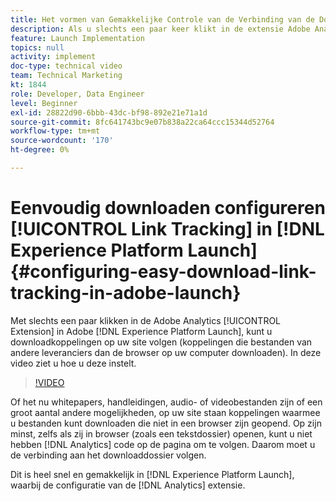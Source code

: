 ```yaml
---
title: Het vormen van Gemakkelijke Controle van de Verbinding van de Download in Experience Platform Launch
description: Als u slechts een paar keer klikt in de extensie Adobe Analytics in Experience Platform Launch, kunt u de downloadkoppelingen op uw site volgen (koppelingen waarmee niet-browserbestanden op uw computer worden gedownload). In deze video ziet u hoe u deze instelt.
feature: Launch Implementation
topics: null
activity: implement
doc-type: technical video
team: Technical Marketing
kt: 1844
role: Developer, Data Engineer
level: Beginner
exl-id: 28822d90-6bbb-43dc-bf98-892e21e71a1d
source-git-commit: 8fc641743bc9e07b838a22ca64ccc15344d52764
workflow-type: tm+mt
source-wordcount: '170'
ht-degree: 0%

---
```


# Eenvoudig downloaden configureren [!UICONTROL Link Tracking] in [!DNL Experience Platform Launch] {#configuring-easy-download-link-tracking-in-adobe-launch}

Met slechts een paar klikken in de Adobe Analytics [!UICONTROL Extension] in Adobe [!DNL Experience Platform Launch], kunt u downloadkoppelingen op uw site volgen (koppelingen die bestanden van andere leveranciers dan de browser op uw computer downloaden). In deze video ziet u hoe u deze instelt.

>[!VIDEO](https://video.tv.adobe.com/v/25762/?quality=12&learn=on)

Of het nu whitepapers, handleidingen, audio- of videobestanden zijn of een groot aantal andere mogelijkheden, op uw site staan koppelingen waarmee u bestanden kunt downloaden die niet in een browser zijn geopend. Op zijn minst, zelfs als zij in browser (zoals een tekstdossier) openen, kunt u niet hebben [!DNL Analytics] code op de pagina om te volgen. Daarom moet u de verbinding aan het downloaddossier volgen.

Dit is heel snel en gemakkelijk in [!DNL Experience Platform Launch], waarbij de configuratie van de [!DNL Analytics] extensie.
